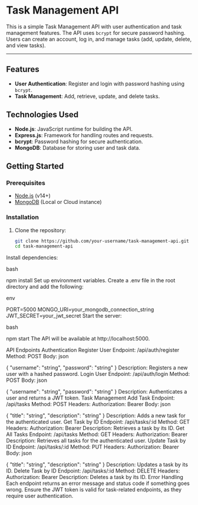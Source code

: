 # Task Management API

This is a simple Task Management API with user authentication and task management features. The API uses `bcrypt` for secure password hashing. Users can create an account, log in, and manage tasks (add, update, delete, and view tasks).

---

## Features

- **User Authentication**: Register and login with password hashing using `bcrypt`.
- **Task Management**: Add, retrieve, update, and delete tasks.
  
## Technologies Used

- **Node.js**: JavaScript runtime for building the API.
- **Express.js**: Framework for handling routes and requests.
- **bcrypt**: Password hashing for secure authentication.
- **MongoDB**: Database for storing user and task data.

## Getting Started

### Prerequisites

- [Node.js](https://nodejs.org/) (v14+)
- [MongoDB](https://www.mongodb.com/) (Local or Cloud instance)

### Installation

1. Clone the repository:
   ```bash
   git clone https://github.com/your-username/task-management-api.git
   cd task-management-api
Install dependencies:

bash

npm install
Set up environment variables. Create a .env file in the root directory and add the following:

env

PORT=5000
MONGO_URI=your_mongodb_connection_string
JWT_SECRET=your_jwt_secret
Start the server:

bash

npm start
The API will be available at http://localhost:5000.

API Endpoints
Authentication
Register User
Endpoint: /api/auth/register
Method: POST
Body:
json

{
  "username": "string",
  "password": "string"
}
Description: Registers a new user with a hashed password.
Login User
Endpoint: /api/auth/login
Method: POST
Body:
json

{
  "username": "string",
  "password": "string"
}
Description: Authenticates a user and returns a JWT token.
Task Management
Add Task
Endpoint: /api/tasks
Method: POST
Headers:
Authorization: Bearer <JWT Token>
Body:
json

{
  "title": "string",
  "description": "string"
}
Description: Adds a new task for the authenticated user.
Get Task by ID
Endpoint: /api/tasks/:id
Method: GET
Headers:
Authorization: Bearer <JWT Token>
Description: Retrieves a task by its ID.
Get All Tasks
Endpoint: /api/tasks
Method: GET
Headers:
Authorization: Bearer <JWT Token>
Description: Retrieves all tasks for the authenticated user.
Update Task by ID
Endpoint: /api/tasks/:id
Method: PUT
Headers:
Authorization: Bearer <JWT Token>
Body:
json

{
  "title": "string",
  "description": "string"
}
Description: Updates a task by its ID.
Delete Task by ID
Endpoint: /api/tasks/:id
Method: DELETE
Headers:
Authorization: Bearer <JWT Token>
Description: Deletes a task by its ID.
Error Handling
Each endpoint returns an error message and status code if something goes wrong. Ensure the JWT token is valid for task-related endpoints, as they require user authentication.


